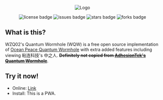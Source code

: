 <p align="center">
<img src="https://wzq02.cf:893/quantumwormhole/logo.png" alt="Logo">
</p>

<p align="center">

<img src="https://img.shields.io/badge/License-WTFPL-brightgreen.svg?style=for-the-badge" alt="license badge">
<img src="https://img.shields.io/github/issues/AdhesionTek/Quantum-Wormhole?style=for-the-badge" alt="issues badge"> 
<img src="https://img.shields.io/github/stars/AdhesionTek/Quantum-Wormhole?style=for-the-badge" alt="stars badge"> 
<img src="https://img.shields.io/github/forks/AdhesionTek/Quantum-Wormhole?style=for-the-badge" alt="forks badge"> 
  
</p>

## What is this?

WZQ02's Quantum Wormhole (WQW) is a free open source implementation of [Ocean Peace Quantum Wormhole](https://en.oceanpeace.com.cn/static/product-detail.html) with extra added features including viewing 粘连科技's 中之人. ~~**Definitely not copied from [AdhesionTek's Quantum Wormhole](https://github.com/AdhesionTek/Quantum-Wormhole)**~~.

## Try it now!

- Online: [Link](https://wzq02.cf:893/quantumwormhole/)
- Install: This is a PWA.
